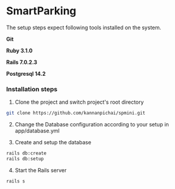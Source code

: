 # SmartParking 

The setup steps expect following tools installed on the system.

**Git**

**Ruby 3.1.0**

**Rails 7.0.2.3**

**Postgresql 14.2**

### Installation steps

1. Clone the project and switch project's root directory
```bash
git clone https://github.com/kannanpichai/spmini.git
```

2. Change the Database configuration according to your setup in app/database.yml 


3. Create and setup the database 

```bash
rails db:create
rails db:setup
```

4. Start the Rails server

```bash
rails s
```
